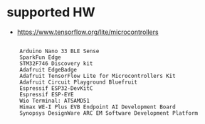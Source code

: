 # supported HW

* https://www.tensorflow.org/lite/microcontrollers

```

    Arduino Nano 33 BLE Sense
    SparkFun Edge
    STM32F746 Discovery kit
    Adafruit EdgeBadge
    Adafruit TensorFlow Lite for Microcontrollers Kit
    Adafruit Circuit Playground Bluefruit
    Espressif ESP32-DevKitC
    Espressif ESP-EYE
    Wio Terminal: ATSAMD51
    Himax WE-I Plus EVB Endpoint AI Development Board
    Synopsys DesignWare ARC EM Software Development Platform


```
